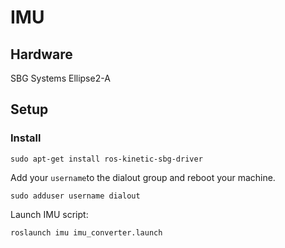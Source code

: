 # IMU 

## Hardware
SBG Systems Ellipse2-A

## Setup
### Install
```
sudo apt-get install ros-kinetic-sbg-driver
```

Add your `username`to the dialout group and reboot your machine.
```
sudo adduser username dialout
```

Launch IMU script:
```
roslaunch imu imu_converter.launch
```


